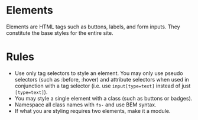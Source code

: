 Elements
=========
Elements are HTML tags such as buttons, labels, and form inputs. They constitute the base styles for the entire site.

# Rules
* Use only tag selectors to style an element. You may only use pseudo selectors (such as :before, :hover) and attribute selectors when used in conjunction with a tag selector (i.e. use `input[type=text]` instead of just `[type=text]`).
* You may style a single element with a class (such as buttons or badges).
* Namespace all class names with `fs-` and use BEM syntax.
* If what you are styling requires two elements, make it a module.